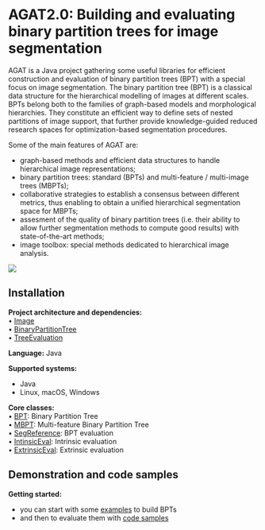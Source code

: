 # AGAT2.0: Building and evaluating binary partition trees for image segmentation

AGAT is a Java project gathering some useful libraries for efficient construction and evaluation of binary partition trees (BPT) with a special focus on image segmentation. The binary partition tree (BPT) is a classical data structure for the hierarchical modelling of images at different scales. BPTs belong both to the families of graph-based models and morphological hierarchies. They constitute an efficient way to define sets of nested partitions of image support, that further provide knowledge-guided reduced research spaces for optimization-based segmentation procedures. 

Some of the main features of AGAT are:
- graph-based methods and efficient data structures to handle hierarchical image representations;
- binary partition trees: standard (BPTs) and multi-feature / multi-image trees (MBPTs);
- collaborative strategies to establish a consensus between different metrics, thus enabling to obtain a unified hierarchical segmentation space for MBPTs;
- assesment of the quality of binary partition trees (i.e. their ability to allow further segmentation methods to compute good results) with state-of-the-art methods;
- image toolbox: special methods dedicated to hierarchical image analysis. 

![](https://github.com/yonmi/BinaryPartitionTree/blob/master/fig1.png)

## Installation

<b>Project architecture and dependencies:</b> </br>
&bull; [Image](https://github.com/yonmi/Image) </br>
&bull; [BinaryPartitionTree](https://github.com/yonmi/BinaryPartitionTree) </br>
&bull; [TreeEvaluation](https://github.com/yonmi/TreeEvaluation) </br>

<b>Language:</b> Java </br>

<b>Supported systems: </b> </br>
 - Java
 - Linux, macOS, Windows

<b>Core classes:</b> </br>
&bull; [BPT](https://github.com/yonmi/BinaryPartitionTree/blob/master/src/standard/sequential/BPT.java):</b> Binary Partition Tree </br>
&bull; [MBPT](https://github.com/yonmi/BinaryPartitionTree/blob/master/src/multi/sequential/MBPT.java):</b> Multi-feature Binary Partition Tree </br>
&bull; [SegReference](https://github.com/yonmi/TreeEvaluation/blob/master/src/evaluation/datastructure/SegReference.java):</b> BPT evaluation </br>
&bull; [IntinsicEval](https://github.com/yonmi/TreeEvaluation/blob/master/src/evaluation/IntrinsicEval.java):</b> Intrinsic evaluation </br>
&bull; [ExtrinsicEval](https://github.com/yonmi/TreeEvaluation/blob/master/src/evaluation/ExtrinsicEval.java):</b> Extrinsic evaluation </br>

## Demonstration and code samples
<b>Getting started:</b> 
- you can start with some [examples](https://github.com/yonmi/BinaryPartitionTree/tree/master/src/examples) to build BPTs
- and then to evaluate them with [code samples](https://github.com/yonmi/TreeEvaluation/tree/master/src/experiences/)


